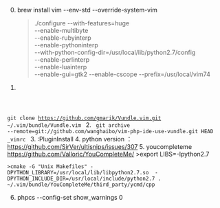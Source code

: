 0. brew install vim --env-std --override-system-vim
    > ./configure --with-features=huge \
    > --enable-multibyte \
    > --enable-rubyinterp \
    > --enable-pythoninterp \
    > --with-python-config-dir=/usr/local/lib/python2.7/config \
    > --enable-perlinterp \
    > --enable-luainterp \
    > --enable-gui=gtk2 --enable-cscope --prefix=/usr/local/vim74
1. <code>
git clone https://github.com/gmarik/Vundle.vim.git ~/.vim/bundle/Vundle.vim
</code>
2. <code>
git archive --remote=git://github.com/wanghaibo/vim-php-ide-use-vundle.git HEAD _vimrc
</code>
3. :PluginInstall
4. python version ：https://github.com/SirVer/ultisnips/issues/307
5. youcompleteme https://github.com/Valloric/YouCompleteMe/
    >export LIBS=-lpython2.7

    >cmake -G "Unix Makefiles" -DPYTHON_LIBRARY=/usr/local/lib/libpython2.7.so  -DPYTHON_INCLUDE_DIR=/usr/local/include/python2.7 . ~/.vim/bundle/YouCompleteMe/third_party/ycmd/cpp
6. phpcs --config-set show_warnings 0 






